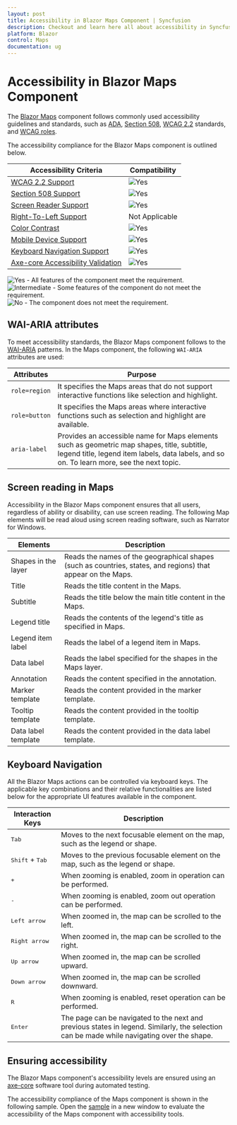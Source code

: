```yaml
---
layout: post
title: Accessibility in Blazor Maps Component | Syncfusion
description: Checkout and learn here all about accessibility in Syncfusion Blazor Maps component and much more details.
platform: Blazor
control: Maps
documentation: ug
---
```


# Accessibility in Blazor Maps Component

The [Blazor Maps](https://www.syncfusion.com/blazor-components/blazor-map) component follows commonly used accessibility guidelines and standards, such as [ADA](https://www.ada.gov/), [Section 508](https://www.section508.gov/), [WCAG 2.2](https://www.w3.org/TR/WCAG22/) standards, and [WCAG roles](https://www.w3.org/TR/wai-aria/#roles).

The accessibility compliance for the Blazor Maps component is outlined below.

| Accessibility Criteria | Compatibility |
| -- | -- |
| [WCAG 2.2 Support](../common/accessibility) | <img src="https://cdn.syncfusion.com/content/images/landing-page/yes.png" alt="Yes"> |
| [Section 508 Support](../common/accessibility) | <img src="https://cdn.syncfusion.com/content/images/landing-page/yes.png" alt="Yes"> |
| [Screen Reader Support](../common/accessibility) | <img src="https://cdn.syncfusion.com/content/images/landing-page/yes.png" alt="Yes"> |
| [Right-To-Left Support](../common/accessibility) | Not Applicable |
| [Color Contrast](../common/accessibility) | <img src="https://cdn.syncfusion.com/content/images/landing-page/yes.png" alt="Yes"> |
| [Mobile Device Support](../common/accessibility) | <img src="https://cdn.syncfusion.com/content/images/landing-page/yes.png" alt="Yes"> |
| [Keyboard Navigation Support](../common/accessibility) |<img src="https://cdn.syncfusion.com/content/images/landing-page/yes.png" alt="Yes"> |
| [Axe-core Accessibility Validation](../common/accessibility) | <img src="https://cdn.syncfusion.com/content/images/landing-page/yes.png" alt="Yes"> |

<style>
    .post .post-content img {
        display: inline-block;
        margin: 0.5em 0;
    }
</style>

<div><img src="https://cdn.syncfusion.com/content/images/documentation/full.png" alt="Yes"> - All features of the component meet the requirement.</div>

<div><img src="https://cdn.syncfusion.com/content/images/documentation/partial.png" alt="Intermediate"> - Some features of the component do not meet the requirement.</div>

<div><img src="https://cdn.syncfusion.com/content/images/documentation/not-supported.png" alt="No"> - The component does not meet the requirement.</div>

## WAI-ARIA attributes

To meet accessibility standards, the Blazor Maps component follows to the [WAI-ARIA](https://www.w3.org/WAI/ARIA/apg/patterns/) patterns. In the Maps component, the following `WAI-ARIA` attributes are used:

| Attributes | Purpose |
| --- | --- |
| `role=region` | It specifies the Maps areas that do not support interactive functions like selection and highlight. |
| `role=button` | It specifies the Maps areas where interactive functions such as selection and highlight are available. |
| `aria-label` | Provides an accessible name for Maps elements such as geometric map shapes, title, subtitle, legend title, legend item labels, data labels, and so on. To learn more, see the next topic. |

## Screen reading in Maps

Accessibility in the Blazor Maps component ensures that all users, regardless of ability or disability, can use screen reading. The following Map elements will be read aloud using screen reading software, such as Narrator for Windows.

| Elements | Description |
| --- | --- |
| Shapes in the layer | Reads the names of the geographical shapes (such as countries, states, and regions) that appear on the Maps. |
| Title | Reads the title content in the Maps. |
| Subtitle | Reads the title below the main title content in the Maps. |
| Legend title | Reads the contents of the legend's title as specified in Maps. |
| Legend item label | Reads the label of a legend item in Maps. |
| Data label | Reads the label specified for the shapes in the Maps layer. |
| Annotation | Reads the content specified in the annotation. |
| Marker template | Reads the content provided in the marker template. |
| Tooltip template | Reads the content provided in the tooltip template. |
| Data label template | Reads the content provided in the data label template. |

## Keyboard Navigation

All the Blazor Maps actions can be controlled via keyboard keys. The applicable key combinations and their relative functionalities are listed below for the appropriate UI features available in the component.

Interaction Keys |Description
-----|-----
<kbd>Tab</kbd> |Moves to the next focusable element on the map, such as the legend or shape.
<kbd>Shift</kbd> + <kbd>Tab</kbd> |Moves to the previous focusable element on the map, such as the legend or shape.
<kbd> + </kbd> |When zooming is enabled, zoom in operation can be performed.
<kbd> - </kbd> |When zooming is enabled, zoom out operation can be performed.
<kbd>Left arrow</kbd> |When zoomed in, the map can be scrolled to the left.
<kbd>Right arrow</kbd> |When zoomed in, the map can be scrolled to the right.
<kbd>Up arrow</kbd> |When zoomed in, the map can be scrolled upward.
<kbd>Down arrow</kbd> |When zoomed in, the map can be scrolled downward.
<kbd> R </kbd> |When zooming is enabled, reset operation can be performed.
<kbd>Enter</kbd> |The page can be navigated to the next and previous states in legend. Similarly, the selection can be made while navigating over the shape.

## Ensuring accessibility

The Blazor Maps component's accessibility levels are ensured using an [axe-core](https://www.nuget.org/packages/Deque.AxeCore.Playwright) software tool during automated testing.

The accessibility compliance of the Maps component is shown in the following sample. Open the [sample](https://blazor.syncfusion.com/accessibility/maps) in a new window to evaluate the accessibility of the Maps component with accessibility tools.
